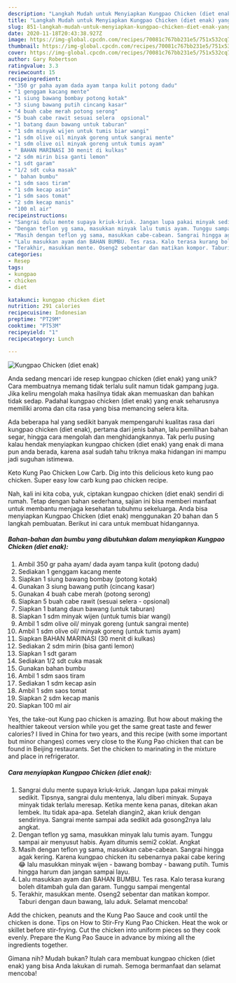 ```yaml
---
description: "Langkah Mudah untuk Menyiapkan Kungpao Chicken (diet enak) yang Lezat Sekali"
title: "Langkah Mudah untuk Menyiapkan Kungpao Chicken (diet enak) yang Lezat Sekali"
slug: 851-langkah-mudah-untuk-menyiapkan-kungpao-chicken-diet-enak-yang-lezat-sekali
date: 2020-11-18T20:43:38.927Z
image: https://img-global.cpcdn.com/recipes/70081c767bb231e5/751x532cq70/kungpao-chicken-diet-enak-foto-resep-utama.jpg
thumbnail: https://img-global.cpcdn.com/recipes/70081c767bb231e5/751x532cq70/kungpao-chicken-diet-enak-foto-resep-utama.jpg
cover: https://img-global.cpcdn.com/recipes/70081c767bb231e5/751x532cq70/kungpao-chicken-diet-enak-foto-resep-utama.jpg
author: Gary Robertson
ratingvalue: 3.3
reviewcount: 15
recipeingredient:
- "350 gr paha ayam dada ayam tanpa kulit potong dadu"
- "1 genggam kacang mente"
- "1 siung bawang bombay potong kotak"
- "3 siung bawang putih cincang kasar"
- "4 buah cabe merah potong serong"
- "5 buah cabe rawit sesuai selera  opsional"
- "1 batang daun bawang untuk taburan"
- "1 sdm minyak wijen untuk tumis biar wangi"
- "1 sdm olive oil minyak goreng untuk sangrai mente"
- "1 sdm olive oil minyak goreng untuk tumis ayam"
- " BAHAN MARINASI 30 menit di kulkas"
- "2 sdm mirin bisa ganti lemon"
- "1 sdt garam"
- "1/2 sdt cuka masak"
- " bahan bumbu"
- "1 sdm saos tiram"
- "1 sdm kecap asin"
- "1 sdm saos tomat"
- "2 sdm kecap manis"
- "100 ml air"
recipeinstructions:
- "Sangrai dulu mente supaya kriuk-kriuk. Jangan lupa pakai minyak sedikit. Tipsnya, sangrai dulu mentenya, lalu diberi minyak. Supaya minyak tidak terlalu meresap. Ketika mente kena panas, ditekan akan lembek. Itu tidak apa-apa. Setelah diangin2, akan kriuk dengan sendirinya. Sangrai mente sampai ada sedikit ada gosong2nya lalu angkat."
- "Dengan teflon yg sama, masukkan minyak lalu tumis ayam. Tunggu sampai air menyusut habis. Ayam ditumis semi2 coklat. Angkat"
- "Masih dengan teflon yg sama, masukkan cabe-cabean. Sangrai hingga agak kering. Karena kungpao chicken itu sebenarnya pakai cabe kering 😂 lalu masukkan minyak wijen - bawang bombay - bawang putih. Tumis hingga harum dan jangan sampai layu."
- "Lalu masukkan ayam dan BAHAN BUMBU. Tes rasa. Kalo terasa kurang boleh ditambah gula dan garam. Tunggu sampai mengental"
- "Terakhir, masukkan mente. Oseng2 sebentar dan matikan kompor. Taburi dengan daun bawang, lalu aduk. Selamat mencoba!"
categories:
- Resep
tags:
- kungpao
- chicken
- diet

katakunci: kungpao chicken diet 
nutrition: 291 calories
recipecuisine: Indonesian
preptime: "PT29M"
cooktime: "PT53M"
recipeyield: "1"
recipecategory: Lunch

---
```



![Kungpao Chicken (diet enak)](https://img-global.cpcdn.com/recipes/70081c767bb231e5/751x532cq70/kungpao-chicken-diet-enak-foto-resep-utama.jpg)

Anda sedang mencari ide resep kungpao chicken (diet enak) yang unik? Cara membuatnya memang tidak terlalu sulit namun tidak gampang juga. Jika keliru mengolah maka hasilnya tidak akan memuaskan dan bahkan tidak sedap. Padahal kungpao chicken (diet enak) yang enak seharusnya memiliki aroma dan cita rasa yang bisa memancing selera kita.

Ada beberapa hal yang sedikit banyak mempengaruhi kualitas rasa dari kungpao chicken (diet enak), pertama dari jenis bahan, lalu pemilihan bahan segar, hingga cara mengolah dan menghidangkannya. Tak perlu pusing kalau hendak menyiapkan kungpao chicken (diet enak) yang enak di mana pun anda berada, karena asal sudah tahu triknya maka hidangan ini mampu jadi suguhan istimewa.

Keto Kung Pao Chicken Low Carb. Dig into this delicious keto kung pao chicken. Super easy low carb kung pao chicken recipe.


Nah, kali ini kita coba, yuk, ciptakan kungpao chicken (diet enak) sendiri di rumah. Tetap dengan bahan sederhana, sajian ini bisa memberi manfaat untuk membantu menjaga kesehatan tubuhmu sekeluarga. Anda bisa menyiapkan Kungpao Chicken (diet enak) menggunakan 20 bahan dan 5 langkah pembuatan. Berikut ini cara untuk membuat hidangannya.

<!--inarticleads1-->

##### Bahan-bahan dan bumbu yang dibutuhkan dalam menyiapkan Kungpao Chicken (diet enak):

1. Ambil 350 gr paha ayam/ dada ayam tanpa kulit (potong dadu)
1. Sediakan 1 genggam kacang mente
1. Siapkan 1 siung bawang bombay (potong kotak)
1. Gunakan 3 siung bawang putih (cincang kasar)
1. Gunakan 4 buah cabe merah (potong serong)
1. Siapkan 5 buah cabe rawit (sesuai selera - opsional)
1. Siapkan 1 batang daun bawang (untuk taburan)
1. Siapkan 1 sdm minyak wijen (untuk tumis biar wangi)
1. Ambil 1 sdm olive oil/ minyak goreng (untuk sangrai mente)
1. Ambil 1 sdm olive oil/ minyak goreng (untuk tumis ayam)
1. Siapkan  BAHAN MARINASI (30 menit di kulkas)
1. Sediakan 2 sdm mirin (bisa ganti lemon)
1. Siapkan 1 sdt garam
1. Sediakan 1/2 sdt cuka masak
1. Gunakan  bahan bumbu
1. Ambil 1 sdm saos tiram
1. Sediakan 1 sdm kecap asin
1. Ambil 1 sdm saos tomat
1. Siapkan 2 sdm kecap manis
1. Siapkan 100 ml air


Yes, the take-out Kung pao chicken is amazing. But how about making the healthier takeout version while you get the same great taste and fewer calories? I lived in China for two years, and this recipe (with some important but minor changes) comes very close to the Kung Pao chicken that can be found in Beijing restaurants. Set the chicken to marinating in the mixture and place in refrigerator. 

<!--inarticleads2-->

##### Cara menyiapkan Kungpao Chicken (diet enak):

1. Sangrai dulu mente supaya kriuk-kriuk. Jangan lupa pakai minyak sedikit. Tipsnya, sangrai dulu mentenya, lalu diberi minyak. Supaya minyak tidak terlalu meresap. Ketika mente kena panas, ditekan akan lembek. Itu tidak apa-apa. Setelah diangin2, akan kriuk dengan sendirinya. Sangrai mente sampai ada sedikit ada gosong2nya lalu angkat.
1. Dengan teflon yg sama, masukkan minyak lalu tumis ayam. Tunggu sampai air menyusut habis. Ayam ditumis semi2 coklat. Angkat
1. Masih dengan teflon yg sama, masukkan cabe-cabean. Sangrai hingga agak kering. Karena kungpao chicken itu sebenarnya pakai cabe kering 😂 lalu masukkan minyak wijen - bawang bombay - bawang putih. Tumis hingga harum dan jangan sampai layu.
1. Lalu masukkan ayam dan BAHAN BUMBU. Tes rasa. Kalo terasa kurang boleh ditambah gula dan garam. Tunggu sampai mengental
1. Terakhir, masukkan mente. Oseng2 sebentar dan matikan kompor. Taburi dengan daun bawang, lalu aduk. Selamat mencoba!


Add the chicken, peanuts and the Kung Pao Sauce and cook until the chicken is done. Tips on How to Stir-Fry Kung Pao Chicken. Heat the wok or skillet before stir-frying. Cut the chicken into uniform pieces so they cook evenly. Prepare the Kung Pao Sauce in advance by mixing all the ingredients together. 

Gimana nih? Mudah bukan? Itulah cara membuat kungpao chicken (diet enak) yang bisa Anda lakukan di rumah. Semoga bermanfaat dan selamat mencoba!
